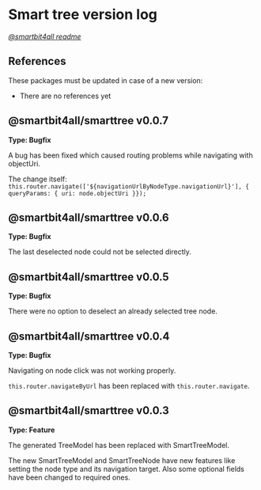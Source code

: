 # Smart tree version log

[_@smartbit4all readme_](../../README.md)

## References

These packages must be updated in case of a new version:

-   There are no references yet

## @smartbit4all/smarttree v0.0.7

**Type: Bugfix**

A bug has been fixed which caused routing problems while navigating with objectUri.

The change itself: `this.router.navigate(['${navigationUrlByNodeType.navigationUrl}'], { queryParams: { uri: node.objectUri }});`

## @smartbit4all/smarttree v0.0.6

**Type: Bugfix**

The last deselected node could not be selected directly.

## @smartbit4all/smarttree v0.0.5

**Type: Bugfix**

There were no option to deselect an already selected tree node.

## @smartbit4all/smarttree v0.0.4

**Type: Bugfix**

Navigating on node click was not working properly.

`this.router.navigateByUrl` has been replaced with `this.router.navigate`.

## @smartbit4all/smarttree v0.0.3

**Type: Feature**

The generated TreeModel has been replaced with SmartTreeModel.

The new SmartTreeModel and SmartTreeNode have new features like setting the node type and its navigation target. Also some optional fields have been changed to required ones.
